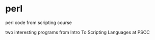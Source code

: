 # perl

perl code from scripting course

two interesting programs from Intro To Scripting Languages at PSCC

